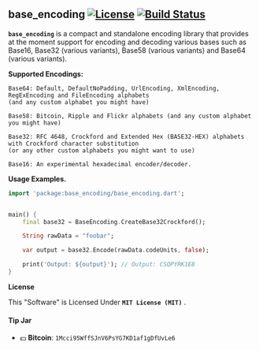 ## base_encoding [![License](https://img.shields.io/badge/license-MIT-blue.svg)](https://github.com/ron4fun/base_encoding/blob/master/LICENSE) [![Build Status](https://app.travis-ci.com/ron4fun/base_encoding.svg?branch=master)](https://app.travis-ci.com/ron4fun/base_encoding)
**`base_encoding`** is a compact and standalone encoding library that provides at the moment support for encoding and decoding various bases such as Base16, Base32 (various variants), Base58 (various variants) and Base64 (various variants).

**Supported Encodings:**

    Base64: Default, DefaultNoPadding, UrlEncoding, XmlEncoding, RegExEncoding and FileEncoding alphabets 
    (and any custom alphabet you might have)
    
    Base58: Bitcoin, Ripple and Flickr alphabets (and any custom alphabet you might have)

    Base32: RFC 4648, Crockford and Extended Hex (BASE32-HEX) alphabets with Crockford character substitution 
    (or any other custom alphabets you might want to use)   
    
    Base16: An experimental hexadecimal encoder/decoder.

   
**Usage Examples.**

```dart
import 'package:base_encoding/base_encoding.dart';


main() {
    final base32 = BaseEncoding.CreateBase32Crockford();

    String rawData = "foobar";

    var output = base32.Encode(rawData.codeUnits, false);

    print('Output: ${output}'); // Output: CSQPYRK1E8
}
```
    
**License**

This "Software" is Licensed Under  **`MIT License (MIT)`** .

#### Tip Jar
* :dollar: **Bitcoin**: `1Mcci95WffSJnV6PsYG7KD1af1gDfUvLe6`

